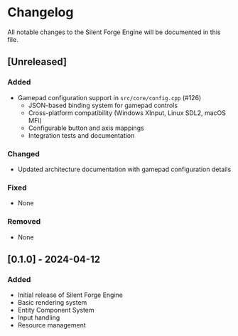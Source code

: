 # Changelog

All notable changes to the Silent Forge Engine will be documented in this file.

## [Unreleased]

### Added
- Gamepad configuration support in `src/core/config.cpp` (#126)
  - JSON-based binding system for gamepad controls
  - Cross-platform compatibility (Windows XInput, Linux SDL2, macOS MFi)
  - Configurable button and axis mappings
  - Integration tests and documentation

### Changed
- Updated architecture documentation with gamepad configuration details

### Fixed
- None

### Removed
- None

## [0.1.0] - 2024-04-12

### Added
- Initial release of Silent Forge Engine
- Basic rendering system
- Entity Component System
- Input handling
- Resource management 